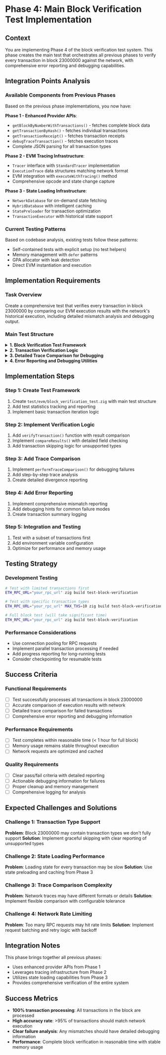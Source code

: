 # Phase 4: Main Block Verification Test Implementation

## Context
You are implementing Phase 4 of the block verification test system. This phase creates the main test that orchestrates all previous phases to verify every transaction in block 23000000 against the network, with comprehensive error reporting and debugging capabilities.

## Integration Points Analysis

### Available Components from Previous Phases
Based on the previous phase implementations, you now have:

**Phase 1 - Enhanced Provider APIs**:
- `getBlockByNumberWithTransactions()` - fetches complete block data
- `getTransactionByHash()` - fetches individual transactions
- `getTransactionReceipt()` - fetches transaction receipts
- `debugTraceTransaction()` - fetches execution traces
- Complete JSON parsing for all transaction types

**Phase 2 - EVM Tracing Infrastructure**:
- `Tracer` interface with `StandardTracer` implementation
- `ExecutionTrace` data structures matching network format
- EVM integration with `executeWithTracing()` method
- Comprehensive opcode and state change capture

**Phase 3 - State Loading Infrastructure**:
- `NetworkDatabase` for on-demand state fetching
- `HybridDatabase` with intelligent caching
- `StatePreloader` for transaction optimization
- `TransactionExecutor` with historical state support

### Current Testing Patterns
Based on codebase analysis, existing tests follow these patterns:
- Self-contained tests with explicit setup (no test helpers)
- Memory management with `defer` patterns
- GPA allocator with leak detection
- Direct EVM instantiation and execution

## Implementation Requirements

### Task Overview
Create a comprehensive test that verifies every transaction in block 23000000 by comparing our EVM execution results with the network's historical execution, including detailed mismatch analysis and debugging output.

### Main Test Structure

<details>
<summary><strong>1. Block Verification Test Framework</strong></summary>

**File: `test/evm/block_verification_test.zig`**
```zig
const std = @import("std");
const testing = std.testing;
const Evm = @import("evm");
const primitives = @import("primitives");
const provider = @import("provider");
const Address = primitives.Address.Address;
const Hash = primitives.Hash;
const Transaction = primitives.Transaction;
const TransactionReceipt = primitives.TransactionReceipt;
const EventLog = primitives.EventLog;

// Test configuration
const BLOCK_NUMBER: u64 = 23000000;
const RPC_URL = "https://mainnet.infura.io/v3/YOUR_KEY"; // Will be env var
const MAX_TRANSACTIONS_TO_TEST: ?usize = null; // null = test all, or set limit for debugging

// Test statistics tracking
const TestStats = struct {
    total_transactions: usize = 0,
    successful_matches: usize = 0,
    failed_matches: usize = 0,
    skipped_transactions: usize = 0,
    total_gas_used: u64 = 0,
    total_execution_time_ms: u64 = 0,
    
    pub fn printSummary(self: TestStats) void {
        std.log.info("=== Block {} Verification Summary ===", .{BLOCK_NUMBER});
        std.log.info("Total transactions: {}", .{self.total_transactions});
        std.log.info("Successful matches: {}", .{self.successful_matches});
        std.log.info("Failed matches: {}", .{self.failed_matches});
        std.log.info("Skipped transactions: {}", .{self.skipped_transactions});
        std.log.info("Total gas used: {}", .{self.total_gas_used});
        std.log.info("Average execution time: {} ms", .{self.total_execution_time_ms / self.total_transactions});
        std.log.info("Success rate: {d:.2}%", .{@as(f64, @floatFromInt(self.successful_matches)) / @as(f64, @floatFromInt(self.total_transactions)) * 100.0});
    }
};

test "Block 23000000 transaction verification" {
    // Use GPA with leak detection
    var gpa = std.heap.GeneralPurposeAllocator(.{ .safety = true }){};
    defer {
        const leaked = gpa.deinit();
        if (leaked == .leak) {
            std.log.err("Memory leak detected in block verification test", .{});
            return error.MemoryLeak;
        }
    }
    const allocator = gpa.allocator();
    
    // Get RPC URL from environment or use default
    const rpc_url = std.os.getenv("ETH_RPC_URL") orelse RPC_URL;
    
    std.log.info("Starting block {} verification with RPC: {s}", .{ BLOCK_NUMBER, rpc_url });
    
    // Initialize provider
    var eth_provider = try provider.Provider.init(allocator, rpc_url);
    defer eth_provider.deinit();
    
    // Initialize transaction executor
    var tx_executor = TransactionExecutor.init(allocator, &eth_provider);
    
    // Fetch the complete block with transactions
    std.log.info("Fetching block {} with transactions...", .{BLOCK_NUMBER});
    const block = try eth_provider.getBlockByNumberWithTransactions(BLOCK_NUMBER);
    defer block.deinit(allocator);
    
    std.log.info("Block {} contains {} transactions", .{ BLOCK_NUMBER, block.transactions.len });
    
    // Initialize test statistics
    var stats = TestStats{};
    stats.total_transactions = if (MAX_TRANSACTIONS_TO_TEST) |limit| 
        @min(limit, block.transactions.len) 
    else 
        block.transactions.len;
    
    // Process each transaction
    for (block.transactions[0..stats.total_transactions], 0..) |tx, tx_index| {
        std.log.info("Processing transaction {}/{}: {s}", .{ tx_index + 1, stats.total_transactions, tx.hash });
        
        const start_time = std.time.milliTimestamp();
        
        const verification_result = verifyTransaction(
            allocator,
            &eth_provider,
            &tx_executor,
            tx,
            block,
            tx_index,
        ) catch |err| {
            std.log.err("Failed to verify transaction {}: {}", .{ tx_index, err });
            stats.failed_matches += 1;
            continue;
        };
        
        const end_time = std.time.milliTimestamp();
        stats.total_execution_time_ms += @intCast(end_time - start_time);
        
        switch (verification_result) {
            .success => {
                stats.successful_matches += 1;
                std.log.info("✓ Transaction {} verified successfully", .{tx_index});
            },
            .mismatch => |mismatch_info| {
                stats.failed_matches += 1;
                std.log.err("✗ Transaction {} verification failed:", .{tx_index});
                try reportMismatch(allocator, mismatch_info);
                
                // Perform detailed trace comparison for failed transactions
                try performTraceComparison(allocator, &eth_provider, &tx_executor, tx, block);
            },
            .skipped => |reason| {
                stats.skipped_transactions += 1;
                std.log.warn("⚠ Transaction {} skipped: {s}", .{ tx_index, reason });
            },
        }
        
        stats.total_gas_used += tx.gas_limit; // Approximate, should use actual gas used
    }
    
    // Print final statistics
    stats.printSummary();
    
    // Fail the test if any transactions didn't match
    if (stats.failed_matches > 0) {
        std.log.err("Block verification failed: {} transactions did not match network execution", .{stats.failed_matches});
        return error.BlockVerificationFailed;
    }
    
    std.log.info("🎉 Block {} verification completed successfully!", .{BLOCK_NUMBER});
}
```
</details>

<details>
<summary><strong>2. Transaction Verification Logic</strong></summary>

```zig
const VerificationResult = union(enum) {
    success: void,
    mismatch: MismatchInfo,
    skipped: []const u8, // reason for skipping
};

const MismatchInfo = struct {
    transaction_hash: Hash,
    field: MismatchField,
    expected: []const u8,
    actual: []const u8,
    
    pub fn deinit(self: *const MismatchInfo, allocator: std.mem.Allocator) void {
        allocator.free(self.expected);
        allocator.free(self.actual);
    }
};

const MismatchField = enum {
    gas_used,
    status,
    return_data,
    logs_count,
    log_data,
    contract_address,
};

fn verifyTransaction(
    allocator: std.mem.Allocator,
    eth_provider: *provider.Provider,
    tx_executor: *TransactionExecutor,
    tx: Transaction,
    block: BlockWithTransactions,
    tx_index: usize,
) !VerificationResult {
    // Skip certain transaction types that we don't support yet
    if (shouldSkipTransaction(tx)) {
        return VerificationResult{ .skipped = "Unsupported transaction type" };
    }
    
    // Fetch the network receipt for comparison
    const network_receipt = eth_provider.getTransactionReceipt(tx.hash) catch |err| switch (err) {
        error.TransactionNotFound => {
            return VerificationResult{ .skipped = "Transaction receipt not found" };
        },
        else => return err,
    };
    defer network_receipt.deinit(allocator);
    
    // Execute the transaction with our EVM
    const block_context = BlockContext{
        .timestamp = block.timestamp,
        .gas_limit = block.gas_limit,
        .base_fee = block.base_fee_per_gas,
        .coinbase = block.coinbase,
        .difficulty = block.difficulty,
    };
    
    const our_result = try tx_executor.executeTransaction(tx, BLOCK_NUMBER, block_context);
    defer our_result.deinit(allocator);
    
    // Compare results
    return compareResults(allocator, tx.hash, network_receipt, our_result);
}

fn shouldSkipTransaction(tx: Transaction) bool {
    // Skip transactions we don't support yet
    return switch (tx.transaction_type) {
        .eip4844 => true, // Blob transactions might not be fully supported
        .eip7702 => true, // Authorization transactions might not be supported
        else => false,
    };
}

fn compareResults(
    allocator: std.mem.Allocator,
    tx_hash: Hash,
    network_receipt: TransactionReceipt,
    our_result: TransactionResult,
) !VerificationResult {
    // Compare execution status
    const network_success = network_receipt.status == 1;
    if (network_success != our_result.success) {
        const expected = try std.fmt.allocPrint(allocator, "{}", .{network_success});
        const actual = try std.fmt.allocPrint(allocator, "{}", .{our_result.success});
        
        return VerificationResult{
            .mismatch = MismatchInfo{
                .transaction_hash = tx_hash,
                .field = .status,
                .expected = expected,
                .actual = actual,
            },
        };
    }
    
    // Compare gas used
    if (network_receipt.gas_used != our_result.gas_used) {
        const expected = try std.fmt.allocPrint(allocator, "{}", .{network_receipt.gas_used});
        const actual = try std.fmt.allocPrint(allocator, "{}", .{our_result.gas_used});
        
        return VerificationResult{
            .mismatch = MismatchInfo{
                .transaction_hash = tx_hash,
                .field = .gas_used,
                .expected = expected,
                .actual = actual,
            },
        };
    }
    
    // Compare logs count
    if (network_receipt.logs.len != our_result.logs.len) {
        const expected = try std.fmt.allocPrint(allocator, "{}", .{network_receipt.logs.len});
        const actual = try std.fmt.allocPrint(allocator, "{}", .{our_result.logs.len});
        
        return VerificationResult{
            .mismatch = MismatchInfo{
                .transaction_hash = tx_hash,
                .field = .logs_count,
                .expected = expected,
                .actual = actual,
            },
        };
    }
    
    // Compare individual logs
    for (network_receipt.logs, our_result.logs, 0..) |network_log, our_log, log_index| {
        if (!std.mem.eql(u8, &network_log.address.bytes, &our_log.address.bytes)) {
            const expected = try std.fmt.allocPrint(allocator, "Log {} address: {}", .{ log_index, network_log.address });
            const actual = try std.fmt.allocPrint(allocator, "Log {} address: {}", .{ log_index, our_log.address });
            
            return VerificationResult{
                .mismatch = MismatchInfo{
                    .transaction_hash = tx_hash,
                    .field = .log_data,
                    .expected = expected,
                    .actual = actual,
                },
            };
        }
        
        // Compare topics
        if (network_log.topics.len != our_log.topics.len) {
            const expected = try std.fmt.allocPrint(allocator, "Log {} topics count: {}", .{ log_index, network_log.topics.len });
            const actual = try std.fmt.allocPrint(allocator, "Log {} topics count: {}", .{ log_index, our_log.topics.len });
            
            return VerificationResult{
                .mismatch = MismatchInfo{
                    .transaction_hash = tx_hash,
                    .field = .log_data,
                    .expected = expected,
                    .actual = actual,
                },
            };
        }
        
        for (network_log.topics, our_log.topics, 0..) |network_topic, our_topic, topic_index| {
            if (!std.mem.eql(u8, &network_topic.bytes, &our_topic.bytes)) {
                const expected = try std.fmt.allocPrint(allocator, "Log {} topic {}: {}", .{ log_index, topic_index, network_topic });
                const actual = try std.fmt.allocPrint(allocator, "Log {} topic {}: {}", .{ log_index, topic_index, our_topic });
                
                return VerificationResult{
                    .mismatch = MismatchInfo{
                        .transaction_hash = tx_hash,
                        .field = .log_data,
                        .expected = expected,
                        .actual = actual,
                    },
                };
            }
        }
        
        // Compare log data
        if (!std.mem.eql(u8, network_log.data, our_log.data)) {
            const expected = try std.fmt.allocPrint(allocator, "Log {} data: {s}", .{ log_index, std.fmt.fmtSliceHexLower(network_log.data) });
            const actual = try std.fmt.allocPrint(allocator, "Log {} data: {s}", .{ log_index, std.fmt.fmtSliceHexLower(our_log.data) });
            
            return VerificationResult{
                .mismatch = MismatchInfo{
                    .transaction_hash = tx_hash,
                    .field = .log_data,
                    .expected = expected,
                    .actual = actual,
                },
            };
        }
    }
    
    // If we get here, everything matches
    return VerificationResult{ .success = {} };
}
```
</details>

<details>
<summary><strong>3. Detailed Trace Comparison for Debugging</strong></summary>

```zig
fn performTraceComparison(
    allocator: std.mem.Allocator,
    eth_provider: *provider.Provider,
    tx_executor: *TransactionExecutor,
    tx: Transaction,
    block: BlockWithTransactions,
) !void {
    std.log.info("Performing detailed trace comparison for transaction: {s}", .{tx.hash});
    
    // Get network trace
    const trace_options = provider.TraceOptions{
        .disable_storage = false,
        .disable_memory = false,
        .disable_stack = false,
    };
    
    const network_trace = eth_provider.debugTraceTransaction(tx.hash, trace_options) catch |err| {
        std.log.err("Failed to get network trace: {}", .{err});
        return;
    };
    defer network_trace.deinit(allocator);
    
    // Execute with our tracer
    var standard_tracer = StandardTracer.init(allocator);
    defer standard_tracer.deinit();
    
    const tracer = standard_tracer.toTracer();
    
    // Create EVM with tracing enabled
    var hybrid_db = HybridDatabase.init(allocator, eth_provider, BLOCK_NUMBER);
    defer hybrid_db.deinit();
    
    const db_interface = hybrid_db.to_database_interface();
    var evm = try Evm.init(allocator, db_interface);
    defer evm.deinit();
    
    evm.setTracer(tracer);
    
    // Set up execution context
    const block_context = BlockContext{
        .timestamp = block.timestamp,
        .gas_limit = block.gas_limit,
        .base_fee = block.base_fee_per_gas,
        .coinbase = block.coinbase,
        .difficulty = block.difficulty,
    };
    
    evm.context = Context{
        .block_number = BLOCK_NUMBER,
        .timestamp = block_context.timestamp,
        .gas_limit = block_context.gas_limit,
        .base_fee = block_context.base_fee,
        .coinbase = block_context.coinbase,
        .difficulty = block_context.difficulty,
    };
    
    // Execute transaction with tracing
    const our_result = try tx_executor.executeTransactionInternal(&evm, tx);
    defer our_result.deinit(allocator);
    
    // Get our trace
    const our_trace = try tracer.getTrace(allocator);
    defer our_trace.deinit(allocator);
    
    // Compare traces step by step
    try compareTraces(allocator, tx.hash, network_trace, our_trace);
}

fn compareTraces(
    allocator: std.mem.Allocator,
    tx_hash: Hash,
    network_trace: ExecutionTrace,
    our_trace: ExecutionTrace,
) !void {
    std.log.info("Comparing execution traces for transaction: {s}", .{tx_hash});
    
    // Compare high-level results
    if (network_trace.gas_used != our_trace.gas_used) {
        std.log.err("Gas used mismatch: network={}, ours={}", .{ network_trace.gas_used, our_trace.gas_used });
    }
    
    if (network_trace.failed != our_trace.failed) {
        std.log.err("Execution status mismatch: network failed={}, ours failed={}", .{ network_trace.failed, our_trace.failed });
    }
    
    if (!std.mem.eql(u8, network_trace.return_value, our_trace.return_value)) {
        std.log.err("Return value mismatch:");
        std.log.err("  Network: {s}", .{std.fmt.fmtSliceHexLower(network_trace.return_value)});
        std.log.err("  Ours:    {s}", .{std.fmt.fmtSliceHexLower(our_trace.return_value)});
    }
    
    // Compare step count
    if (network_trace.struct_logs.len != our_trace.struct_logs.len) {
        std.log.err("Step count mismatch: network={}, ours={}", .{ network_trace.struct_logs.len, our_trace.struct_logs.len });
    }
    
    // Compare individual steps
    const min_steps = @min(network_trace.struct_logs.len, our_trace.struct_logs.len);
    var divergence_found = false;
    
    for (0..min_steps) |step_index| {
        const network_step = network_trace.struct_logs[step_index];
        const our_step = our_trace.struct_logs[step_index];
        
        if (network_step.pc != our_step.pc) {
            std.log.err("Step {} PC mismatch: network={}, ours={}", .{ step_index, network_step.pc, our_step.pc });
            divergence_found = true;
            break;
        }
        
        if (!std.mem.eql(u8, network_step.op, our_step.op)) {
            std.log.err("Step {} opcode mismatch: network={s}, ours={s}", .{ step_index, network_step.op, our_step.op });
            divergence_found = true;
            break;
        }
        
        if (network_step.gas != our_step.gas) {
            std.log.err("Step {} gas mismatch: network={}, ours={}", .{ step_index, network_step.gas, our_step.gas });
            divergence_found = true;
            break;
        }
        
        // Compare stack (if lengths match)
        if (network_step.stack.len != our_step.stack.len) {
            std.log.err("Step {} stack size mismatch: network={}, ours={}", .{ step_index, network_step.stack.len, our_step.stack.len });
            divergence_found = true;
            break;
        }
        
        for (network_step.stack, our_step.stack, 0..) |network_item, our_item, stack_index| {
            if (network_item != our_item) {
                std.log.err("Step {} stack[{}] mismatch: network={}, ours={}", .{ step_index, stack_index, network_item, our_item });
                divergence_found = true;
                break;
            }
        }
        
        if (divergence_found) break;
    }
    
    if (divergence_found) {
        std.log.err("Trace divergence detected - execution paths differ from network");
    } else if (network_trace.struct_logs.len == our_trace.struct_logs.len) {
        std.log.info("Traces match perfectly - implementation is correct");
    } else {
        std.log.warn("Traces match up to step {} but have different lengths", .{min_steps});
    }
}
```
</details>

<details>
<summary><strong>4. Error Reporting and Debugging Utilities</strong></summary>

```zig
fn reportMismatch(allocator: std.mem.Allocator, mismatch_info: MismatchInfo) !void {
    std.log.err("Transaction verification mismatch details:");
    std.log.err("  Transaction: {s}", .{mismatch_info.transaction_hash});
    std.log.err("  Field: {s}", .{@tagName(mismatch_info.field)});
    std.log.err("  Expected: {s}", .{mismatch_info.expected});
    std.log.err("  Actual:   {s}", .{mismatch_info.actual});
    
    // Additional context based on mismatch type
    switch (mismatch_info.field) {
        .gas_used => {
            std.log.err("  This indicates a difference in gas consumption during execution");
            std.log.err("  Possible causes: incorrect gas costs, different execution path, missing opcodes");
        },
        .status => {
            std.log.err("  This indicates a difference in execution success/failure");
            std.log.err("  Possible causes: different revert conditions, missing error handling, state differences");
        },
        .return_data => {
            std.log.err("  This indicates different return data from the transaction");
            std.log.err("  Possible causes: different execution results, encoding issues, memory handling");
        },
        .logs_count, .log_data => {
            std.log.err("  This indicates differences in emitted events");
            std.log.err("  Possible causes: missing LOG opcodes, incorrect event encoding, execution path differences");
        },
        .contract_address => {
            std.log.err("  This indicates different contract creation address");
            std.log.err("  Possible causes: incorrect CREATE address calculation, nonce handling issues");
        },
    }
}

// Helper function to create detailed transaction summary
fn logTransactionSummary(tx: Transaction, tx_index: usize) void {
    std.log.info("Transaction {} Summary:", .{tx_index});
    std.log.info("  Hash: {s}", .{tx.hash});
    std.log.info("  Type: {s}", .{@tagName(tx.transaction_type)});
    std.log.info("  From: {}", .{tx.from});
    std.log.info("  To: {?}", .{tx.to});
    std.log.info("  Value: {}", .{tx.value});
    std.log.info("  Gas Limit: {}", .{tx.gas_limit});
    std.log.info("  Data Length: {}", .{tx.data.len});
    
    if (tx.access_list) |access_list| {
        std.log.info("  Access List: {} entries", .{access_list.len});
    }
}
```
</details>

## Implementation Steps

### Step 1: Create Test Framework
1. Create `test/evm/block_verification_test.zig` with main test structure
2. Add test statistics tracking and reporting
3. Implement basic transaction iteration logic

### Step 2: Implement Verification Logic
1. Add `verifyTransaction()` function with result comparison
2. Implement `compareResults()` with detailed field checking
3. Add transaction skipping logic for unsupported types

### Step 3: Add Trace Comparison
1. Implement `performTraceComparison()` for debugging failures
2. Add step-by-step trace analysis
3. Create detailed divergence reporting

### Step 4: Add Error Reporting
1. Implement comprehensive mismatch reporting
2. Add debugging hints for common failure modes
3. Create transaction summary logging

### Step 5: Integration and Testing
1. Test with a subset of transactions first
2. Add environment variable configuration
3. Optimize for performance and memory usage

## Testing Strategy

### Development Testing
```bash
# Test with limited transactions first
ETH_RPC_URL="your_rpc_url" zig build test-block-verification

# Test with specific transaction types
ETH_RPC_URL="your_rpc_url" MAX_TXS=10 zig build test-block-verification

# Full block test (will take significant time)
ETH_RPC_URL="your_rpc_url" zig build test-block-verification
```

### Performance Considerations
- Use connection pooling for RPC requests
- Implement parallel transaction processing if needed
- Add progress reporting for long-running tests
- Consider checkpointing for resumable tests

## Success Criteria

### Functional Requirements
- [ ] Test successfully processes all transactions in block 23000000
- [ ] Accurate comparison of execution results with network
- [ ] Detailed trace comparison for failed transactions
- [ ] Comprehensive error reporting and debugging information

### Performance Requirements
- [ ] Test completes within reasonable time (< 1 hour for full block)
- [ ] Memory usage remains stable throughout execution
- [ ] Network requests are optimized and cached

### Quality Requirements
- [ ] Clear pass/fail criteria with detailed reporting
- [ ] Actionable debugging information for failures
- [ ] Proper cleanup and memory management
- [ ] Comprehensive logging for analysis

## Expected Challenges and Solutions

### Challenge 1: Transaction Type Support
**Problem**: Block 23000000 may contain transaction types we don't fully support
**Solution**: Implement graceful skipping with clear reporting of unsupported types

### Challenge 2: State Loading Performance
**Problem**: Loading state for every transaction may be slow
**Solution**: Use state preloading and caching from Phase 3

### Challenge 3: Trace Comparison Complexity
**Problem**: Network traces may have different formats or details
**Solution**: Implement flexible comparison with configurable tolerance

### Challenge 4: Network Rate Limiting
**Problem**: Too many RPC requests may hit rate limits
**Solution**: Implement request batching and retry logic with backoff

## Integration Notes
This phase brings together all previous phases:
- Uses enhanced provider APIs from Phase 1
- Leverages tracing infrastructure from Phase 2  
- Utilizes state loading capabilities from Phase 3
- Provides comprehensive verification of the entire system

## Success Metrics
- **100% transaction processing**: All transactions in the block are processed
- **High accuracy rate**: >95% of transactions should match network execution
- **Clear failure analysis**: Any mismatches should have detailed debugging information
- **Performance**: Complete block verification in reasonable time with stable memory usage